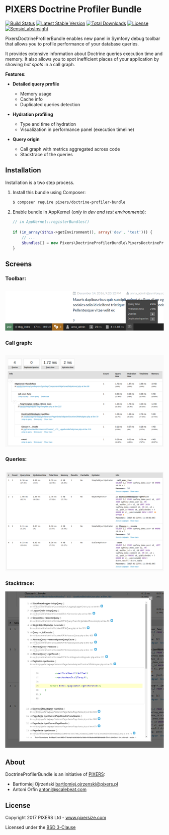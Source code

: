 PIXERS Doctrine Profiler Bundle
===============================

[![Build Status](https://travis-ci.org/pixers/PixersDoctrineProfilerBundle.png?branch=master)](https://travis-ci.org/pixers/PixersDoctrineProfilerBundle)
[![Latest Stable Version](https://poser.pugx.org/pixers/doctrine-profiler-bundle/v/stable)](https://packagist.org/packages/pixers/doctrine-profiler-bundle)
[![Total Downloads](https://poser.pugx.org/pixers/doctrine-profiler-bundle/downloads)](https://packagist.org/packages/pixers/doctrine-profiler-bundle)
[![License](https://poser.pugx.org/pixers/doctrine-profiler-bundle/license)](https://packagist.org/packages/pixers/doctrine-profiler-bundle)
[![SensioLabsInsight](https://insight.sensiolabs.com/projects/3d82da28-ed89-43af-a7ef-7be7470460e3/mini.png)](https://insight.sensiolabs.com/projects/3d82da28-ed89-43af-a7ef-7be7470460e3)


PixersDoctrineProfilerBundle enables new panel in Symfony debug toolbar that allows
you to profile performance of your database queries.

It provides extensive information about Doctrine queries execution time and memory. It also
allows you to spot inefficient places of your application by showing _hot spots_ in a call graph.

**Features:**

- **Detailed query profile**
    - Memory usage
    - Cache info
    - Duplicated queries detection

- **Hydration profiling**
    - Type and time of hydration
    - Visualization in performance panel (execution timeline)

- **Query origin**
    - Call graph with metrics aggregated across code
    - Stacktrace of the queries

Installation
------------

Installation is a two step process.

1. Install this bundle using Composer:
    
    ```bash
    $ composer require pixers/doctrine-profiler-bundle
    ```

2. Enable bundle in AppKernel (_only in dev and test environments_):
    
    ```php
    // in AppKernel::registerBundles()

    if (in_array($this->getEnvironment(), array('dev', 'test'))) {
        // ...
        $bundles[] = new Pixers\DoctrineProfilerBundle\PixersDoctrineProfilerBundle();
    }
    ```

Screens
-------

### Toolbar:


![Toolbar](Resources/doc/toolbar.png)
---

### Call graph:

![Call graph](Resources/doc/callgraph.png)
---

### Queries:

![Table](Resources/doc/table.png)
---

### Stacktrace:

![Stacktrace](Resources/doc/trace.png)


About
-------

DoctrineProfilerBundle is an initiative of [PIXERS](http://pixersize.com):

* Bartłomiej Ojrzeński <bartlomiej.ojrzenski@pixers.pl>
* Antoni Orfin <antoni@scalebeat.com>

License
-------

Copyright 2017 PIXERS Ltd - www.pixersize.com

Licensed under the [BSD 3-Clause](LICENSE)

